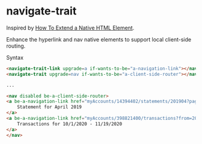 # navigate-trait

Inspired by [How To Extend a Native HTML Element](https://itnext.io/how-to-extend-a-native-html-element-1d4674e09c22).

Enhance the hyperlink and nav native elements to support local client-side routing.

Syntax

```html
<navigate-trait-link upgrade=a if-wants-to-be="a-navigation-link"></navigate-trait-link>
<navigate-trait upgrade=nav if-wants-to-be="a-client-side-router"></navigate-trait>

...

<nav disabled be-a-client-side-router>
<a be-a-navigation-link href="myAccounts/14394402/statements/201904?page=1" slot="link">
    Statement for April 2019
</a>
<a be-a-navigation-link href="myAccounts/398821400/transactions?from=20201001&to=20201119" slot="link">
    Transactions for 10/1/2020 - 11/19/2020
</a>
</nav>

```